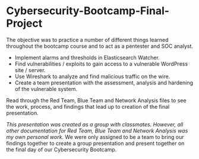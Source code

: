 # Cybersecurity-Bootcamp-Final-Project
The objective was to practice a number of different things learned throughout the bootcamp course and to act as a pentester and SOC analyst.
- Implement alarms and thresholds in Elasticsearch Watcher.
- Find vulnerabilities / exploits to gain access to a vulnerable WordPress site / server.
- Use Wireshark to analyze and find malicious traffic on the wire.
- Create a team presentation with the assessment, analysis and hardening of the vulnerable system.

Read through the Red Team, Blue Team and Network Analysis files to see the work, process, and findings that lead up to creation of the final presentation.

*This presentation was created as a group with classmates. However, all other documentation for Red Team, Blue Team and Network Analysis was my own personal work.* 
We were only assigned to be a team to bring our findings together to create a group presentation and present together on the final day of our Cybersecurity Bootcamp.
